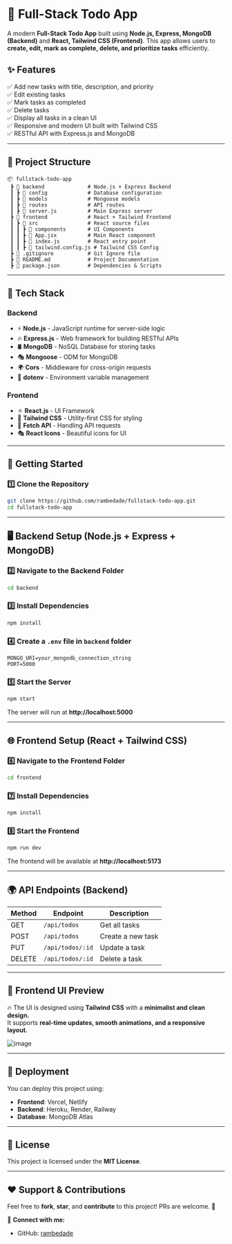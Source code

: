 # 🚀 Full-Stack Todo App

A modern **Full-Stack Todo App** built using **Node.js, Express, MongoDB (Backend)** and **React, Tailwind CSS (Frontend)**. This app allows users to **create, edit, mark as complete, delete, and prioritize tasks** efficiently.

## **✨ Features**
✅ Add new tasks with title, description, and priority  
✅ Edit existing tasks  
✅ Mark tasks as completed  
✅ Delete tasks  
✅ Display all tasks in a clean UI  
✅ Responsive and modern UI built with Tailwind CSS  
✅ RESTful API with Express.js and MongoDB  

---

## **📂 Project Structure**
```
📦 fullstack-todo-app
 ┣ 📂 backend              # Node.js + Express Backend
 ┃ ┣ 📂 config             # Database configuration
 ┃ ┣ 📂 models             # Mongoose models
 ┃ ┣ 📂 routes             # API routes
 ┃ ┣ 📜 server.js          # Main Express server
 ┣ 📂 frontend             # React + Tailwind Frontend
 ┃ ┣ 📂 src                # React source files
 ┃ ┃ ┣ 📂 components       # UI Components
 ┃ ┃ ┣ 📜 App.jsx          # Main React component
 ┃ ┃ ┣ 📜 index.js         # React entry point
 ┃ ┃ ┣ 📜 tailwind.config.js # Tailwind CSS Config
 ┣ 📜 .gitignore           # Git Ignore file
 ┣ 📜 README.md            # Project Documentation
 ┣ 📜 package.json         # Dependencies & Scripts
```

---

## **🔧 Tech Stack**
### **Backend**
- ⚡ **Node.js** - JavaScript runtime for server-side logic
- 🔥 **Express.js** - Web framework for building RESTful APIs
- 🛢️ **MongoDB** - NoSQL Database for storing tasks
- 🎭 **Mongoose** - ODM for MongoDB  
- 🌍 **Cors** - Middleware for cross-origin requests  
- 📄 **dotenv** - Environment variable management  

### **Frontend**
- ⚛ **React.js** - UI Framework
- 🎨 **Tailwind CSS** - Utility-first CSS for styling
- 📡 **Fetch API** - Handling API requests
- 🎭 **React Icons** - Beautiful icons for UI  

---

## **🚀 Getting Started**

### **1️⃣ Clone the Repository**
```sh
git clone https://github.com/rambedade/fullstack-todo-app.git
cd fullstack-todo-app
```

---

## **🖥 Backend Setup (Node.js + Express + MongoDB)**

### **2️⃣ Navigate to the Backend Folder**
```sh
cd backend
```

### **3️⃣ Install Dependencies**
```sh
npm install
```

### **4️⃣ Create a `.env` file in `backend` folder**
```env
MONGO_URI=your_mongodb_connection_string
PORT=5000
```

### **5️⃣ Start the Server**
```sh
npm start
```
The server will run at **http://localhost:5000**

---

## **🌐 Frontend Setup (React + Tailwind CSS)**

### **6️⃣ Navigate to the Frontend Folder**
```sh
cd frontend
```

### **7️⃣ Install Dependencies**
```sh
npm install
```

### **8️⃣ Start the Frontend**
```sh
npm run dev
```
The frontend will be available at **http://localhost:5173**

---

## **🌍 API Endpoints (Backend)**
| Method | Endpoint        | Description             |
|--------|----------------|-------------------------|
| GET    | `/api/todos`   | Get all tasks          |
| POST   | `/api/todos`   | Create a new task      |
| PUT    | `/api/todos/:id` | Update a task        |
| DELETE | `/api/todos/:id` | Delete a task        |

---

## **🎨 Frontend UI Preview**
🔥 The UI is designed using **Tailwind CSS** with a **minimalist and clean design.**  
It supports **real-time updates, smooth animations, and a responsive layout.**  

![image](https://github.com/user-attachments/assets/df8661ec-17ae-43ca-a173-d375877d2ddb)


---

## **📌 Deployment**
You can deploy this project using:
- **Frontend**: Vercel, Netlify  
- **Backend**: Heroku, Render, Railway  
- **Database**: MongoDB Atlas  

---

## **📜 License**
This project is licensed under the **MIT License**.

---

## **❤️ Support & Contributions**
Feel free to **fork**, **star**, and **contribute** to this project! PRs are welcome. 🚀  

🔗 **Connect with me:**  
- GitHub: [rambedade](https://github.com/rambedade)  
 

